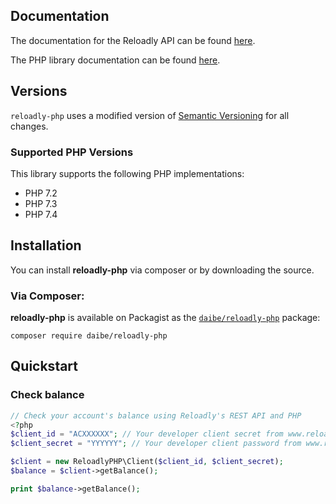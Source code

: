 ## Documentation

The documentation for the Reloadly API can be found [here][apidocs].

The PHP library documentation can be found [here][libdocs].

## Versions

`reloadly-php` uses a modified version of [Semantic Versioning](https://semver.org) for all changes. 

### Supported PHP Versions

This library supports the following PHP implementations:

* PHP 7.2
* PHP 7.3
* PHP 7.4

## Installation

You can install **reloadly-php** via composer or by downloading the source.

### Via Composer:

**reloadly-php** is available on Packagist as the
[`daibe/reloadly-php`](https://packagist.org/packages/daibe/reloadly-php) package:

```
composer require daibe/reloadly-php
```

## Quickstart

### Check balance

```php
// Check your account's balance using Reloadly's REST API and PHP
<?php
$client_id = "ACXXXXXX"; // Your developer client secret from www.reloadly.com/dashboard
$client_secret = "YYYYYY"; // Your developer client password from www.reloadly.com/dashboard

$client = new ReloadlyPHP\Client($client_id, $client_secret);
$balance = $client->getBalance();

print $balance->getBalance();
```


[apidocs]: https://developers.reloadly.com/
[libdocs]: https://daibe.github.io/reloadly-php